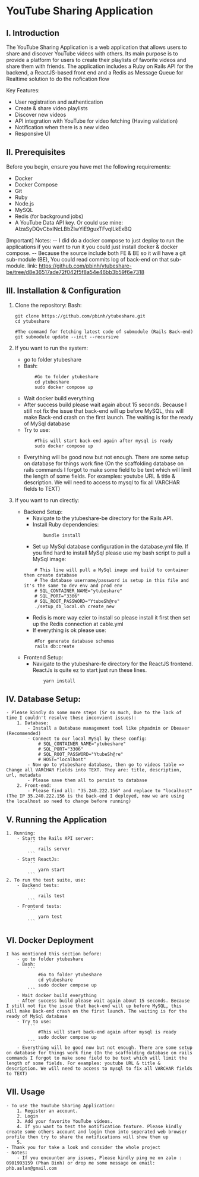 # YouTube Sharing Application

## I. Introduction

The YouTube Sharing Application is a web application that allows users to share and discover YouTube videos with others. Its main purpose is to provide a platform for users to create their playlists of favorite videos and share them with friends. The application includes a Ruby on Rails API for the backend, a ReactJS-based front end and a Redis as Message Queue for Realtime solution to do the nofication flow

Key Features:
- User registration and authentication
- Create & share video playlists
- Discover new videos
- API integration with YouTube for video fetching (Having validation)
- Notification when there is a new video
- Responsive UI

## II. Prerequisites
Before you begin, ensure you have met the following requirements:
- Docker
- Docker Compose
- Git
- Ruby 
- Node.js 
- MySQL
- Redis (for background jobs)
- A YouTube Data API key. Or could use mine: AIzaSyDQvCbxINcLBbZlwYiE9guxTFvqILkExBQ

[Important] Notes: 
    -- I did do a docker compose to just deploy to run the applications if you want to run it you could just install docker & docker compose.
    -- Because the source include both FE & BE so it will have a git sub-module (BE), You could read commits log of back-end on that sub-module.
        link: https://github.com/pbinh/ytubeshare-be/tree/d8e36517ade72f042f5f8a54e46bb3b59f6e7318

## III. Installation & Configuration

1. Clone the repository:
    Bash:
    ```
    git clone https://github.com/pbinh/ytubeshare.git
    cd ytubeshare
    
    #The command for fetching latest code of submodule (Rails Back-end)
    git submodule update --init --recursive
    ```

2. If you want to run the system:
    - go to folder ytubeshare
    - Bash: 
        ```
            #Go to folder ytubeshare
            cd ytubeshare
            sudo docker compose up  
        ```
    - Wait docker build everything
    - After success build please wait again about 15 seconds. Because I still not fix the issue that back-end will up before MySQL, this will make Back-end crash on the first launch. The waiting is for the ready of MySql database
    - Try to use:
        ```
            #This will start back-end again after mysql is ready
            sudo docker compose up 
        ```
    - Everything will be good now but not enough. There are some setup on database for things work fine (On the scaffolding database on rails commands I forgot to make some field to be text which will limit the length of some fields. For examples: youtube URL & title & description. We will need to access to mysql to fix all VARCHAR fields to TEXT)

3. If you want to run directly:
    -  Backend Setup:
        - Navigate to the ytubeshare-be directory for the Rails API.
        - Install Ruby dependencies:
            ```
                bundle install  
            ```
        - Set up MySql database configuration in the database.yml file. If you find hard to install MySql please use my bash script to pull a MySql image:
        ``` 
            # This line will pull a MySql image and build to container then create database 
            # The database username/password is setup in this file and it's the same to dev env and prod env
            # SQL_CONTAINER_NAME="ytubeshare"
            # SQL_PORT="3306"
            # SQL_ROOT_PASSWORD="YtubeSh@re"
            ./setup_db_local.sh create_new
        ```
        - Redis is more way ezier to install so please install it first then set up the Redis connection at cable.yml
        - If everything is ok please use:
        ```
            #For generate database schemas
            rails db:create
        ```
    - Frontend Setup:
        - Navigate to the ytubeshare-fe directory for the ReactJS frontend. ReactJs is quite ez to start just run these lines.
            ```
                yarn install
            ```

## IV. Database Setup:
    - Please kindly do some more steps (Sr so much, Due to the lack of time I couldn't resolve these inconvient issues):
        1. Database:
            - Install a Database management tool like phpadmin or Dbeaver (Recommended)
            - Connect to our local MySql by these config:
                # SQL_CONTAINER_NAME="ytubeshare"
                # SQL_PORT="3306"
                # SQL_ROOT_PASSWORD="YtubeSh@re"
                # HOST="localhost"
            - Now go to ytubeshare database, then go to videos table => Change all VARCHAR Fields into TEXT. They are: title, description, url, metadata
            - Please save them all to persist to database
        2. Front-end:
            - Please find all: "35.240.222.156" and replace to "localhost" (The IP 35.240.222.156 is the back-end I deployed, now we are using the localhost so need to change before running)
## V. Running the Application
    1. Running:
        - Start the Rails API server:
            ```
                rails server
            ```
        - Start ReactJs:
            ```
                yarn start
            ```
    2. To run the test suite, use:
        - Backend tests: 
            ```
                rails test
            ```
        - Frontend tests: 
            ```
                yarn test
            ```
## VI. Docker Deployment
    I has mentioned this section before:
        - go to folder ytubeshare
        - Bash: 
            ```
                #Go to folder ytubeshare
                cd ytubeshare
                sudo docker compose up  
            ```
        - Wait docker build everything
        - After success build please wait again about 15 seconds. Because I still not fix the issue that back-end will up before MySQL, this will make Back-end crash on the first launch. The waiting is for the ready of MySql database
        - Try to use:
            ```
                #This will start back-end again after mysql is ready
                sudo docker compose up 
            ```
        - Everything will be good now but not enough. There are some setup on database for things work fine (On the scaffolding database on rails commands I forgot to make some field to be text which will limit the length of some fields. For examples: youtube URL & title & description. We will need to access to mysql to fix all VARCHAR fields to TEXT)

## VII. Usage
    - To use the YouTube Sharing Application:
        1. Register an account.
        2. Login 
        3. Add your favorite YouTube videos.
        4. If you want to test the notification feature. Please kindly create some others account and login them into seperated web browser profile then try to share the notifications will show them up
        5. 
    - Thank you for take a look and consider the whole project 
    - Notes: 
        - If you encounter any issues, Please kindly ping me on zalo : 0901993159 (Phan Binh) or drop me some message on email: phb.aslan@gmail.com 
